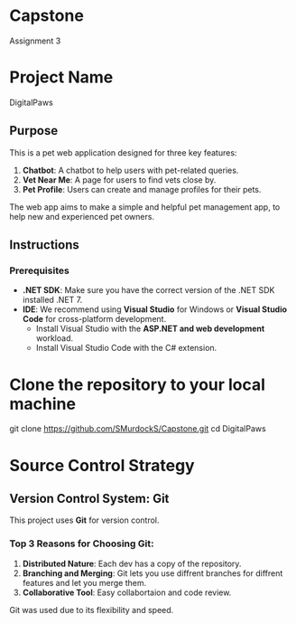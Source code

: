 # Capstone
Assignment 3

# Project Name
DigitalPaws

## Purpose
This is a pet web application designed for three key features:
1. **Chatbot**: A chatbot to help users with pet-related queries.
2. **Vet Near Me**: A page for users to find vets close by.
3. **Pet Profile**: Users can create and manage profiles for their pets.

The web app aims to make a simple and helpful pet management app, to help new and experienced pet owners.

## Instructions

### Prerequisites

- **.NET SDK**: Make sure you have the correct version of the .NET SDK installed .NET 7.
- **IDE**: We recommend using **Visual Studio** for Windows or **Visual Studio Code** for cross-platform development.
  - Install Visual Studio with the **ASP.NET and web development** workload.
  - Install Visual Studio Code with the C# extension.

# Clone the repository to your local machine
git clone https://github.com/SMurdockS/Capstone.git
cd DigitalPaws

# Source Control Strategy

## Version Control System: Git

This project uses **Git** for version control. 

### Top 3 Reasons for Choosing Git:

1. **Distributed Nature**: Each dev has a copy of the repository.
2. **Branching and Merging**: Git lets you use diffrent branches for diffrent features and let you merge them.
3. **Collaborative Tool**: Easy collabortaion and code review.

Git was used due to its flexibility and speed.







